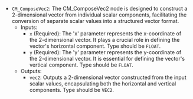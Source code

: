 - `CM_ComposeVec2`: The CM_ComposeVec2 node is designed to construct a 2-dimensional vector from individual scalar components, facilitating the conversion of separate scalar values into a structured vector format.
    - Inputs:
        - `x` (Required): The 'x' parameter represents the x-coordinate of the 2-dimensional vector. It plays a crucial role in defining the vector's horizontal component. Type should be `FLOAT`.
        - `y` (Required): The 'y' parameter represents the y-coordinate of the 2-dimensional vector. It is essential for defining the vector's vertical component. Type should be `FLOAT`.
    - Outputs:
        - `vec2`: Outputs a 2-dimensional vector constructed from the input scalar values, encapsulating both the horizontal and vertical components. Type should be `VEC2`.
